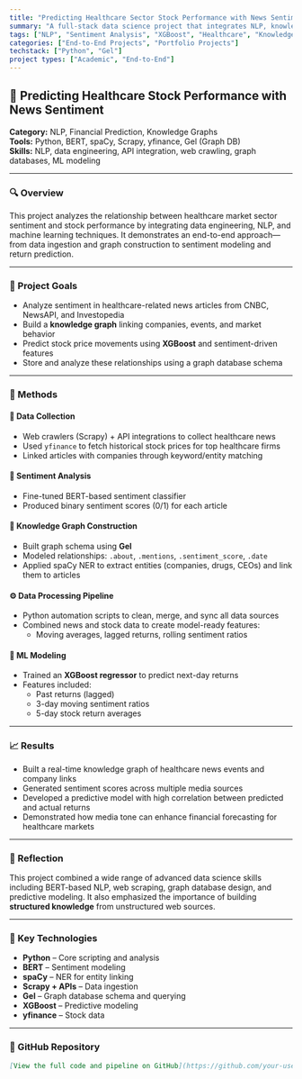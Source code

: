 ```yaml
---
title: "Predicting Healthcare Sector Stock Performance with News Sentiment"
summary: "A full-stack data science project that integrates NLP, knowledge graphs, and machine learning to analyze how healthcare-related news sentiment impacts stock market movements."
tags: ["NLP", "Sentiment Analysis", "XGBoost", "Healthcare", "Knowledge Graph", "Stock Prediction"]
categories: ["End-to-End Projects", "Portfolio Projects"]
techstack: ["Python", "Gel"]
project types: ["Academic", "End-to-End"]
---
```


## 🧬 Predicting Healthcare Stock Performance with News Sentiment

**Category:** NLP, Financial Prediction, Knowledge Graphs  
**Tools:** Python, BERT, spaCy, Scrapy, yfinance, Gel (Graph DB)  
**Skills:** NLP, data engineering, API integration, web crawling, graph databases, ML modeling

---

### 🔍 Overview

This project analyzes the relationship between healthcare market sector sentiment and stock performance by integrating data engineering, NLP, and machine learning techniques. It demonstrates an end-to-end approach—from data ingestion and graph construction to sentiment modeling and return prediction.

---

### 🎯 Project Goals

- Analyze sentiment in healthcare-related news articles from CNBC, NewsAPI, and Investopedia  
- Build a **knowledge graph** linking companies, events, and market behavior  
- Predict stock price movements using **XGBoost** and sentiment-driven features  
- Store and analyze these relationships using a graph database schema

---

### 🧱 Methods

#### 📰 Data Collection
- Web crawlers (Scrapy) + API integrations to collect healthcare news  
- Used `yfinance` to fetch historical stock prices for top healthcare firms  
- Linked articles with companies through keyword/entity matching

#### 🔎 Sentiment Analysis
- Fine-tuned BERT-based sentiment classifier  
- Produced binary sentiment scores (0/1) for each article  

#### 🧠 Knowledge Graph Construction
- Built graph schema using **Gel**  
- Modeled relationships: `.about`, `.mentions`, `.sentiment_score`, `.date`  
- Applied spaCy NER to extract entities (companies, drugs, CEOs) and link them to articles  

#### ⚙️ Data Processing Pipeline
- Python automation scripts to clean, merge, and sync all data sources  
- Combined news and stock data to create model-ready features:  
  - Moving averages, lagged returns, rolling sentiment ratios

#### 🤖 ML Modeling
- Trained an **XGBoost regressor** to predict next-day returns  
- Features included:  
  - Past returns (lagged)  
  - 3-day moving sentiment ratios  
  - 5-day stock return averages

---

### 📈 Results

- Built a real-time knowledge graph of healthcare news events and company links  
- Generated sentiment scores across multiple media sources  
- Developed a predictive model with high correlation between predicted and actual returns  
- Demonstrated how media tone can enhance financial forecasting for healthcare markets

---

### 📌 Reflection

This project combined a wide range of advanced data science skills including BERT-based NLP, web scraping, graph database design, and predictive modeling. It also emphasized the importance of building **structured knowledge** from unstructured web sources.

---

### 🧰 Key Technologies

- **Python** – Core scripting and analysis  
- **BERT** – Sentiment modeling  
- **spaCy** – NER for entity linking  
- **Scrapy + APIs** – Data ingestion  
- **Gel** – Graph database schema and querying  
- **XGBoost** – Predictive modeling  
- **yfinance** – Stock data

---

### 🔗 GitHub Repository 


```markdown
[View the full code and pipeline on GitHub](https://github.com/your-username/healthcare-sentiment-graph)
```
